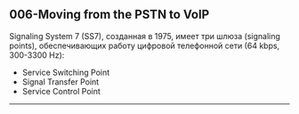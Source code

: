 ## 006-Moving from the PSTN to VoIP

Signaling System 7 (SS7), созданная в 1975, имеет три шлюза (signaling points), обеспечивающих работу цифровой телефонной сети (64 kbps, 300-3300 Hz): 

- Service Switching Point
- Signal Transfer Point
- Service Control Point

---



